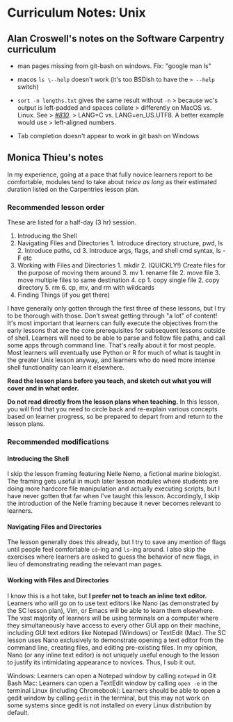# Curriculum Notes: Unix

## Alan Croswell's notes on the Software Carpentry curriculum

- man pages missing from git-bash on windows. Fix: "google man ls"
-   macos `ls \--help` doesn't work (it's too BSDish to have the
        `> --help` switch)
- `sort -n lengths.txt` gives the same result without `-n`
        > because wc's output is left-padded and spaces collate
        > differently on MacOS vs. Linux. See
        > [*\#810*](https://github.com/swcarpentry/shell-novice/issues/810).
        > LANG=C vs. LANG=en\_US.UTF8. A better example would use
        > left-aligned numbers.

- Tab completion doesn't appear to work in git bash on Windows

## Monica Thieu's notes

In my experience, going at a pace that fully novice learners report to be comfortable, modules tend to take about _twice as long_ as their estimated duration listed on the Carpentries lesson plan.

### Recommended lesson order

These are listed for a half-day (3 hr) session.

1. Introducing the Shell
2. Navigating Files and Directories
        1. Introduce directory structure, pwd, ls
        2. Introduce paths, cd
        3. Introduce args, flags, and shell cmd syntax, ls -F etc
3. Working with Files and Directories
        1. mkdir
        2. (QUICKLY!) Create files for the purpose of moving them around
        3. mv
                1. rename file
                2. move file
                3. move multiple files to same destination
        4. cp
                1. copy single file
                2. copy directory
        5. rm
        6. cp, mv, and rm with wildcards
4. Finding Things (if you get there)

I have generally only gotten through the first three of these lessons, but I try to be thorough with those. Don't sweat getting through "a lot" of content! It's most important that learners can fully execute the objectives from the early lessons that are the core prerequisites for subsequent lessons outside of shell. Learners will need to be able to parse and follow file paths, and call some apps through command line. That's really about it for most people. Most learners will eventually use Python or R for much of what is taught in the greater Unix lesson anyway, and learners who do need more intense shell functionality can learn it elsewhere.

**Read the lesson plans before you teach, and sketch out what you will cover and in what order.**

**Do not read directly from the lesson plans when teaching.** In this lesson, you will find that you need to circle back and re-explain various concepts based on learner progress, so be prepared to depart from and return to the lesson plans.

### Recommended modifications

#### Introducing the Shell

I skip the lesson framing featuring Nelle Nemo, a fictional marine biologist. The framing gets useful in much later lesson modules where students are doing more hardcore file manipulation and actually executing scripts, but I have never gotten that far when I've taught this lesson. Accordingly, I skip the introduction of the Nelle framing because it never becomes relevant to learners.

#### Navigating Files and Directories

The lesson generally does this already, but I try to save any mention of flags until people feel comfortable `cd`-ing and `ls`-ing around. I also skip the exercises where learners are asked to guess the behavior of new flags, in lieu of demonstrating reading the relevant man pages.

#### Working with Files and Directories

I know this is a hot take, but **I prefer not to teach an inline text editor.** Learners who will go on to use text editors like Nano (as demonstrated by the SC lesson plan), Vim, or Emacs will be able to learn them elsewhere. The vast majority of learners will be using terminals on a computer where they simultaneously have access to every other GUI app on their machine, including GUI text editors like Notepad (Windows) or TextEdit (Mac). The SC lesson uses Nano exclusively to demonstrate opening a text editor from the command line, creating files, and editing pre-existing files. In my opinion, Nano (or any inline text editor) is not uniquely useful enough to the lesson to justify its intimidating appearance to novices. Thus, I sub it out.

Windows: Learners can open a Notepad window by calling `notepad` in Git Bash
Mac: Learners can open a TextEdit window by calling `open -e` in the terminal
Linux (including Chromebook): Learners should be able to open a gedit window by calling `gedit` in the terminal, but this may not work on some systems since gedit is not installed on every Linux distribution by default.
